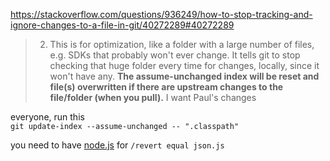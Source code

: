 https://stackoverflow.com/questions/936249/how-to-stop-tracking-and-ignore-changes-to-a-file-in-git/40272289#40272289

> 2. This is for optimization, like a folder with a large number of files, e.g. SDKs that probably won't ever change. It tells git to stop checking that huge folder every time for changes, locally, since it won't have any. **The assume-unchanged index will be reset and file(s) overwritten if there are upstream changes to the file/folder (when you pull).** I want Paul's changes


everyone, run this<br>
`git update-index --assume-unchanged -- ".classpath"`

you need to have [node.js](https://nodejs.org/en/download/) for `/revert equal json.js`
